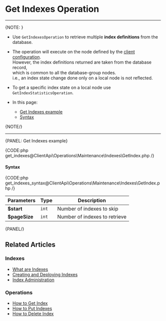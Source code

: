 # Get Indexes Operation

---

{NOTE: }

* Use `GetIndexesOperation` to retrieve multiple **index definitions** from the database.

* The operation will execute on the node defined by the [client configuration](../../../../client-api/configuration/load-balance/overview#client-logic-for-choosing-a-node).  
  However, the index definitions returned are taken from the database record,  
  which is common to all the database-group nodes.  
  i.e., an index state change done only on a local node is not reflected.

* To get a specific index state on a local node use `GetIndexStatisticsOperation`.  

* In this page:
    * [Get Indexes example](../../../../client-api/operations/maintenance/indexes/get-indexes#get-indexes-example)
    * [Syntax](../../../../client-api/operations/maintenance/indexes/get-indexes#syntax)

{NOTE/}

---

{PANEL: Get Indexes example}

{CODE:php get_indexes@ClientApi\Operations\Maintenance\Indexes\GetIndex.php /}

#### Syntax

{CODE:php get_indexes_syntax@ClientApi\Operations\Maintenance\Indexes\GetIndex.php /}

| Parameters | Type | Description |
| - | - | - |
| **$start** | `int` | Number of indexes to skip |
| **$pageSize** | `int` | Number of indexes to retrieve |

{PANEL/}

## Related Articles

### Indexes

- [What are Indexes](../../../../indexes/what-are-indexes)
- [Creating and Deploying Indexes](../../../../indexes/creating-and-deploying)
- [Index Administration](../../../../indexes/index-administration)

### Operations

- [How to Get Index](../../../../client-api/operations/maintenance/indexes/get-index)
- [How to Put Indexes](../../../../client-api/operations/maintenance/indexes/put-indexes)
- [How to Delete Index](../../../../client-api/operations/maintenance/indexes/delete-index)
